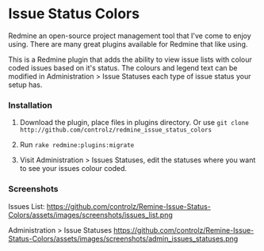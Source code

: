 # Issue Status Colors

Redmine an open-source project management tool that I've come to enjoy using. There are many great plugins available for Redmine that like using.

This is a Redmine plugin that adds the ability to view issue lists with colour coded issues based on it's status.
The colours and legend text can be modified in Administration > Issue Statuses each type of issue status your setup has.

### Installation

1. Download the plugin, place files in plugins directory.  Or use `git clone http://github.com/controlz/redmine_issue_status_colors`

2. Run `rake redmine:plugins:migrate`

3. Visit Administration > Issues Statuses, edit the statuses where you want to see your issues colour coded.

### Screenshots

Issues List:
https://github.com/controlz/Remine-Issue-Status-Colors/assets/images/screenshots/issues_list.png

Administration > Issue Statuses
https://github.com/controlz/Remine-Issue-Status-Colors/assets/images/screenshots/admin_issues_statuses.png